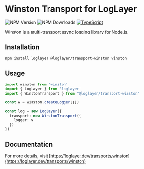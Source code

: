 # Winston Transport for LogLayer

![NPM Version](https://img.shields.io/npm/v/%40loglayer%2Ftransport-winston)
![NPM Downloads](https://img.shields.io/npm/dm/%40loglayer%2Ftransport-winston)
[![TypeScript](https://img.shields.io/badge/%3C%2F%3E-TypeScript-%230074c1.svg)](http://www.typescriptlang.org/)

[Winston](https://github.com/winstonjs/winston) is a multi-transport async logging library for Node.js.

## Installation

```bash
npm install loglayer @loglayer/transport-winston winston
```

## Usage

```typescript
import winston from 'winston'
import { LogLayer } from 'loglayer'
import { WinstonTransport } from "@loglayer/transport-winston"

const w = winston.createLogger({})

const log = new LogLayer({
  transport: new WinstonTransport({
    logger: w
  })
})
```

## Documentation

For more details, visit [https://loglayer.dev/transports/winston](https://loglayer.dev/transports/winston)

